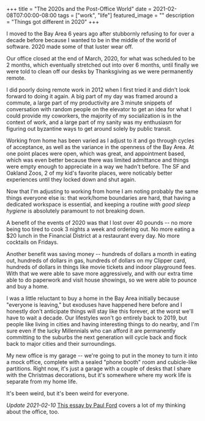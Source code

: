 +++
title =  "The 2020s and the Post-Office World"
date = 2021-02-08T07:00:00-08:00
tags = ["work", "life"]
featured_image = ""
description = "Things got different in 2020"
+++

I moved to the Bay Area 6 years ago after stubbornly refusing to for over a decade before because I wanted to be in the middle of the world of software. 2020 made some of that luster wear off.

Our office closed at the end of March, 2020, for what was scheduled to be 2 months, which eventually stretched out into over 6 months, until finally we were told to clean off our desks by Thanksgiving as we were permanently remote.

I did poorly doing remote work in 2012 when I first tried it and didn't look forward to doing it again. A big part of my day was framed around a commute, a large part of my productivity are 3 minute snippets of conversation with random people on the elevator to get an idea for what I could provide my coworkers, the majority of my socialization is in the context of work, and a large part of my sanity was my enthusiasm for figuring out byzantine ways to get around solely by public transit.

Working from home has been varied as I adjust to it and go through cycles of acceptance, as well as the variance in the openness of the Bay Area. At one point places were open, which was great, and appointment based, which was even better because there was limited admittance and things were empty enough to appreciate in a way we hadn't before. The SF and Oakland Zoos, 2 of my kid's favorite places, were noticably better experiences until they locked down and shut again.

Now that I'm adjusting to working from home I am noting probably the same things everyone else is: that work/home boundaries are hard, that having a dedicated workspace is essential, and keeping a routine _with good sleep hygiene_ is absolutely paramount to not breaking down.

A benefit of the events of 2020 was that I lost over 40 pounds -- no more being too tired to cook 3 nights a week and ordering out. No more eating a $20 lunch in the Financial District at a restaurant every day. No more cocktails on Fridays.

Another benefit was saving money -- hundreds of dollars a month in eating out, hundreds of dollars in gas, hundreds of dollars on my Clipper card, hundreds of dollars in things like movie tickets and indoor playground fees. With that we were able to save more aggressively, and with our extra time able to do paperwork and visit house showings, so we were able to pounce and buy a home.

I was a little reluctant to buy a home in the Bay Area initially because "everyone is leaving," but exoduses have happened here before and I honestly don't anticipate things will stay like this forever, at the worst we'll have to wait a decade. Our lifestyles won't go entirely back to 2019, but people like living in cities and having interesting things to do nearby, and I'm sure even if the lucky Millennials who can afford it are permanently committing to the suburbs the next generation will cycle back and flock back to major cities and their surroundings.

My new office is my garage -- we're going to put in the money to turn it into a mock office, complete with a sealed "phone booth" room and cubicle-like partitions. Right now, it's just a garage with a couple of desks that I share with the Christmas decorations, but it's somewhere where my work life is separate from my home life.

It's been weird, but it's been weird for everyone.

*Update 2021-02-10* [This essay by Paul Ford](https://www.wired.com/story/the-secret-essential-geography-of-the-office/) covers a lot of my thinking about the office, too.

